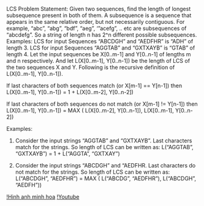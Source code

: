 LCS Problem Statement: Given two sequences, find the length of longest subsequence present in both of them. 
A subsequence is a sequence that appears in the same relative order, but not necessarily contiguous. 
For example, “abc”, “abg”, “bdf”, “aeg”, ‘”acefg”, .. etc are subsequences of “abcdefg”. 
So a string of length n has 2^n different possible subsequences.
Examples:
LCS for input Sequences “ABCDGH” and “AEDFHR” is “ADH” of length 3.
LCS for input Sequences “AGGTAB” and “GXTXAYB” is “GTAB” of length 4.
Let the input sequences be X[0..m-1] and Y[0..n-1] of lengths m and n respectively. 
And let L(X[0..m-1], Y[0..n-1]) be the length of LCS of the two sequences X and Y. 
Following is the recursive definition of L(X[0..m-1], Y[0..n-1]).

If last characters of both sequences match (or X[m-1] == Y[n-1]) then
L(X[0..m-1], Y[0..n-1]) = 1 + L(X[0..m-2], Y[0..n-2])

If last characters of both sequences do not match (or X[m-1] != Y[n-1]) then
L(X[0..m-1], Y[0..n-1]) = MAX ( L(X[0..m-2], Y[0..n-1]), L(X[0..m-1], Y[0..n-2])

Examples:
1) Consider the input strings “AGGTAB” and “GXTXAYB”. Last characters match for the strings. 
So length of LCS can be written as: 
L(“AGGTAB”, “GXTXAYB”) = 1 + L(“AGGTA”, “GXTXAY”)

2) Consider the input strings “ABCDGH” and “AEDFHR. 
Last characters do not match for the strings. So length of LCS can be written as:
L(“ABCDGH”, “AEDFHR”) = MAX ( L(“ABCDG”, “AEDFHR”), L(“ABCDGH”, “AEDFH”))

[!Hinh anh minh hoa](https://www.tutorialspoint.com/design_and_analysis_of_algorithms/images/lcs.jpg)
[!Youtube](https://youtu.be/HgUOWB0StNE)
